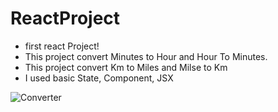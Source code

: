 # ReactProject
- first react Project!
- This project convert Minutes to Hour and Hour To Minutes.
- This project convert Km to Miles and Milse to Km
- I used basic State, Component, JSX

![Converter](https://user-images.githubusercontent.com/79510152/147384768-fd3a355c-f25a-497b-bb82-575eded10931.gif)
